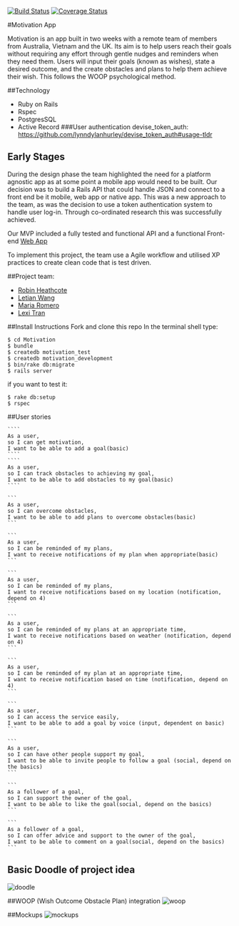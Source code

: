 [![Build Status](https://travis-ci.org/RobinHeathcote/Motivation.svg?branch=master)](https://travis-ci.org/RobinHeathcote/Motivation)
[![Coverage Status](https://coveralls.io/repos/github/RobinHeathcote/Motivation/badge.svg?branch=master)](https://coveralls.io/github/RobinHeathcote/Motivation?branch=master)

#Motivation App

Motivation is an app built in two weeks with a remote team of members from Australia, Vietnam and the UK.  Its aim is to help users reach their goals without requiring any effort through gentle nudges and reminders when they need them. Users will input their goals (known as wishes), state a desired outcome, and the create obstacles and plans to help them achieve their wish. This follows the WOOP psychological method.

##Technology
+ Ruby on Rails
+ Rspec
+ PostgresSQL
+ Active Record
###User authentication
devise_token_auth: https://github.com/lynndylanhurley/devise_token_auth#usage-tldr

## Early Stages

During the design phase the team highlighted the need for a platform agnostic app as at some point a mobile app would need to be built. Our decision was to build a Rails API that could handle JSON and connect to a front end be it mobile, web app or native app. This was a new approach to the team, as was the decision to use a token authentication system to handle user log-in. Through co-ordinated research this was successfully achieved. 

Our MVP included a fully tested and functional API and a functional Front-end [Web App](https://github.com/letianw91/motivation-angular)

To implement this project, the team use a Agile workflow and utilised XP practices to create clean code that is test driven.

##Project team:
* [Robin Heathcote](https://github.com/RobinHeathcote)
* [Letian Wang](https://github.com/letianw91)
* [Maria Romero](https://github.com/MariaRomero)
* [Lexi Tran](https://github.com/lexiht)

##Install Instructions
Fork and clone this repo
In the terminal shell type:

```` 
$ cd Motivation
$ bundle
$ createdb motivation_test
$ createdb motivation_development
$ bin/rake db:migrate
$ rails server
```` 

if you want to test it:
````
$ rake db:setup
$ rspec
````

##User stories
    
    ````
    As a user,
    so I can get motivation,
    I want to be able to add a goal(basic)
    ````
    ````
    As a user,
    so I can track obstacles to achieving my goal,
    I want to be able to add obstacles to my goal(basic)
    ````

    ```
    As a user,
    so I can overcome obstacles,
    I want to be able to add plans to overcome obstacles(basic)
    ```
    
    ```
    As a user,
    so I can be reminded of my plans,
    I want to receive notifications of my plan when appropriate(basic)
    ```
    
    ```
    As a user,
    so I can be reminded of my plans,
    I want to receive notifications based on my location (notification, depend on 4)
    ```
    
    ```
    As a user,
    so I can be reminded of my plans at an appropriate time,
    I want to receive notifications based on weather (notification, depend on 4)
    ```
    
    ```
    As a user,
    so I can be reminded of my plan at an appropriate time,
    I want to receive notification based on time (notification, depend on 4)
    ```
    
    ```
    As a user,
    so I can access the service easily,
    I want to be able to add a goal by voice (input, dependent on basic)
    ```
    
    ```
    As a user,
    so I can have other people support my goal,
    I want to be able to invite people to follow a goal (social, depend on the basics)
    ```
    
    ```
    As a follower of a goal,
    so I can support the owner of the goal,
    I want to be able to like the goal(social, depend on the basics)
    ```
    
    ```
    As a follower of a goal,
    so I can offer advice and support to the owner of the goal,
    I want to be able to comment on a goal(social, depend on the basics)
    ```
    
## Basic Doodle of project idea
 ![doodle](https://www.dropbox.com/s/vsdp1cfb1st7rjo/Whiteboard%5B3%5D.png?raw=1)

##WOOP (Wish Outcome Obstacle Plan) integration 
![woop](https://www.dropbox.com/s/hrg26cb3tad7lhm/Untitled%20Diagram.png?raw=1)

##Mockups
![mockups](https://www.dropbox.com/s/7ivzndl8ppkkk0n/Motivation.png?raw=1)


